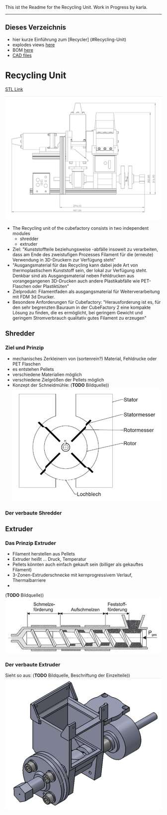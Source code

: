 This ist the Readme for the Recycling Unit.
Work in Progress by karla.
 
-------------------------------------------
## Dieses Verzeichnis
+ hier kurze Einführung zum [Recycler] (#Recycling-Unit)
+ explodes views [here](images/exploded_view)
+ BOM [here](BOM)
+ [CAD files](CAD)

# Recycling Unit
[STL Link](CAD\WeCycler\Extrudergruppe\Extrudergruppe_STL\Baugruppe)

![Anzeige von Bild aus parallelem Ordner](images/WeCycler_drawing.jpg)

* The Recycling unit of the cubefactory consists in two independent modules
    * shredder 
    * extruder
* Ziel: "Kunststoffteile beziehungsweise -abfälle
insoweit zu verarbeiten, dass am Ende des zweistufigen Prozesses Filament für die
(erneute) Verwendung in 3D-Druckern zur Verfügung steht"
* "Ausgangsmaterial für das
Recycling kann dabei jede Art von thermoplastischem Kunststoff sein, der lokal zur
Verfügung steht. Denkbar sind als Ausgangsmaterial neben Fehldrucken aus
vorangegangenen 3D-Drucken auch andere Plastikabfälle wie PET-Flaschen oder
Plastiktüten"
* Zielprodukt: Filamentfaden als ausgangsmaterial für Weiterverarbeitung mit FDM 3d Drucker.
* Besondere Anforderungen für Cubefactory: "Herausforderung ist es, für den sehr begrenzten Bauraum in
der CubeFactory 2 eine kompakte Lösung zu finden, die es ermöglicht, bei geringem
Gewicht und geringem Stromverbrauch qualitativ gutes Filament zu erzeugen"

## Shredder
### Ziel und Prinzip
* mechanisches Zerkleinern von (sortenrein?) Material, Fehldrucke oder PET Flaschen
* es entstehen Pellets
* verschiedene Materialien möglich
* verschiedene Zielgrößen der Pellets möglich
* Konzept der Schneidmühle: (__TODO__ Bildquelle))![Schneidmühle Prinzipskizze](images/Schneidmuehle_prinzip_quelle.jpg)  
### Der verbaute Shredder


## Extruder
### Das Prinzip Extruder

* Filament herstellen aus Pellets
* Extruder heißt ... Druck, Temperatur
* Pellets könnten auch einfach gekauft sein (billiger als gekauftes Filament)
* 3-Zonen-Extruderschnecke mit kernprogressivem Verlauf, Thermalbarriere
* 
(__TODO__ Bildquelle))![Extruder Prinzipskizze](images/Extruderschema.jpg)

### Der verbaute Extruder 
Sieht so aus: (__TODO__ Bildquelle, Beschriftung der Einzelteile))![Extrudergruppe](images/Extruderbaugruppe.jpg)

